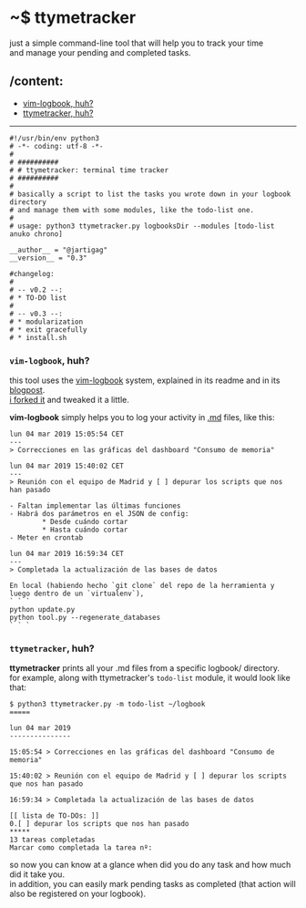 # ~$ ttymetracker

just a simple command-line tool that will help you to track your time  
and manage your pending and completed tasks.

## /content:

- [vim-logbook, huh?](#vim-logbook-huh)
- [ttymetracker, huh?](#ttymetracker-huh)

---------

```
#!/usr/bin/env python3
# -*- coding: utf-8 -*-
#
# ##########
# # ttymetracker: terminal time tracker
# ##########
#
# basically a script to list the tasks you wrote down in your logbook directory
# and manage them with some modules, like the todo-list one.
#
# usage: python3 ttymetracker.py logbooksDir --modules [todo-list anuko chrono]

__author__ = "@jartigag"
__version__ = "0.3"

#changelog:
#
# -- v0.2 --:
# * TO-DO list
#
# -- v0.3 --:
# * modularization
# * exit gracefully
# * install.sh
```

### `vim-logbook`, huh?
this tool uses the [vim-logbook](https://github.com/jamesroutley/vim-logbook) system, explained in its readme and in its [blogpost](https://routley.io/tech/2017/11/23/logbook.html).  
[i forked it](https://github.com/jartigag/vim-logbook) and tweaked it a little.

**vim-logbook** simply helps you to log your activity in [.md](https://en.wikipedia.org/wiki/Markdown) files, like this:
```
lun 04 mar 2019 15:05:54 CET
---
> Correcciones en las gráficas del dashboard "Consumo de memoria"

lun 04 mar 2019 15:40:02 CET
---
> Reunión con el equipo de Madrid y [ ] depurar los scripts que nos han pasado

- Faltan implementar las últimas funciones
- Habrá dos parámetros en el JSON de config:
        * Desde cuándo cortar
        * Hasta cuándo cortar
- Meter en crontab

lun 04 mar 2019 16:59:34 CET
---
> Completada la actualización de las bases de datos

En local (habiendo hecho `git clone` del repo de la herramienta y luego dentro de un `virtualenv`),
` ` `
python update.py
python tool.py --regenerate_databases
` ` `
```

### `ttymetracker`, huh?
**ttymetracker** prints all your .md files from a specific logbook/ directory.  
for example, along with ttymetracker's `todo-list` module, it would look like that:
```
$ python3 ttymetracker.py -m todo-list ~/logbook
=====

lun 04 mar 2019
---------------

15:05:54 > Correcciones en las gráficas del dashboard "Consumo de memoria"

15:40:02 > Reunión con el equipo de Madrid y [ ] depurar los scripts que nos han pasado

16:59:34 > Completada la actualización de las bases de datos

[[ lista de TO-DOs: ]]
0.[ ] depurar los scripts que nos han pasado
*****
13 tareas completadas
Marcar como completada la tarea nº: 
```
so now you can know at a glance when did you do any task and how much did it take you.  
in addition, you can easily mark pending tasks as completed (that action will also be registered on your logbook).
